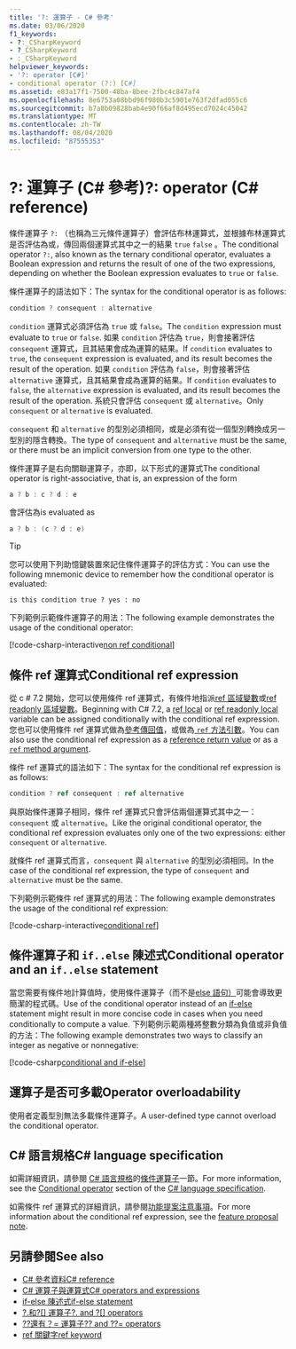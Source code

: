 ```yaml
---
title: '?: 運算子 - C# 參考'
ms.date: 03/06/2020
f1_keywords:
- ?:_CSharpKeyword
- ?_CSharpKeyword
- :_CSharpKeyword
helpviewer_keywords:
- '?: operator [C#]'
- conditional operator (?:) [C#]
ms.assetid: e83a17f1-7500-48ba-8bee-2fbc4c847af4
ms.openlocfilehash: 8e6753a08bbd96f980b3c5901e763f2dfad055c6
ms.sourcegitcommit: b7a8b09828bab4e90f66af8d495ecd7024c45042
ms.translationtype: MT
ms.contentlocale: zh-TW
ms.lasthandoff: 08/04/2020
ms.locfileid: "87555353"
---
```

# <a name="-operator-c-reference"></a><span data-ttu-id="fd250-102">?: 運算子 (C# 參考)</span><span class="sxs-lookup"><span data-stu-id="fd250-102">?: operator (C# reference)</span></span>

<span data-ttu-id="fd250-103">條件運算子 `?:` （也稱為三元條件運算子）會評估布林運算式，並根據布林運算式是否評估為或，傳回兩個運算式其中之一的結果 `true` `false` 。</span><span class="sxs-lookup"><span data-stu-id="fd250-103">The conditional operator `?:`, also known as the ternary conditional operator, evaluates a Boolean expression and returns the result of one of the two expressions, depending on whether the Boolean expression evaluates to `true` or `false`.</span></span>

<span data-ttu-id="fd250-104">條件運算子的語法如下：</span><span class="sxs-lookup"><span data-stu-id="fd250-104">The syntax for the conditional operator is as follows:</span></span>

```csharp
condition ? consequent : alternative
```

<span data-ttu-id="fd250-105">`condition` 運算式必須評估為 `true` 或 `false`。</span><span class="sxs-lookup"><span data-stu-id="fd250-105">The `condition` expression must evaluate to `true` or `false`.</span></span> <span data-ttu-id="fd250-106">如果 `condition` 評估為 `true`，則會接著評估 `consequent` 運算式，且其結果會成為運算的結果。</span><span class="sxs-lookup"><span data-stu-id="fd250-106">If `condition` evaluates to `true`, the `consequent` expression is evaluated, and its result becomes the result of the operation.</span></span> <span data-ttu-id="fd250-107">如果 `condition` 評估為 `false`，則會接著評估 `alternative` 運算式，且其結果會成為運算的結果。</span><span class="sxs-lookup"><span data-stu-id="fd250-107">If `condition` evaluates to `false`, the `alternative` expression is evaluated, and its result becomes the result of the operation.</span></span> <span data-ttu-id="fd250-108">系統只會評估 `consequent` 或 `alternative`。</span><span class="sxs-lookup"><span data-stu-id="fd250-108">Only `consequent` or `alternative` is evaluated.</span></span>

<span data-ttu-id="fd250-109">`consequent` 和 `alternative` 的型別必須相同，或是必須有從一個型別轉換成另一型別的隱含轉換。</span><span class="sxs-lookup"><span data-stu-id="fd250-109">The type of `consequent` and `alternative` must be the same, or there must be an implicit conversion from one type to the other.</span></span>

<span data-ttu-id="fd250-110">條件運算子是右向關聯運算子，亦即，以下形式的運算式</span><span class="sxs-lookup"><span data-stu-id="fd250-110">The conditional operator is right-associative, that is, an expression of the form</span></span>

```csharp
a ? b : c ? d : e
```

<span data-ttu-id="fd250-111">會評估為</span><span class="sxs-lookup"><span data-stu-id="fd250-111">is evaluated as</span></span>

```csharp
a ? b : (c ? d : e)
```

> [!TIP]
> <span data-ttu-id="fd250-112">您可以使用下列助憶鍵裝置來記住條件運算子的評估方式：</span><span class="sxs-lookup"><span data-stu-id="fd250-112">You can use the following mnemonic device to remember how the conditional operator is evaluated:</span></span>
>
> ```text
> is this condition true ? yes : no
> ```

<span data-ttu-id="fd250-113">下列範例示範條件運算子的用法：</span><span class="sxs-lookup"><span data-stu-id="fd250-113">The following example demonstrates the usage of the conditional operator:</span></span>

[!code-csharp-interactive[non ref conditional](snippets/ConditionalOperator.cs#ConditionalValue)]

## <a name="conditional-ref-expression"></a><span data-ttu-id="fd250-114">條件 ref 運算式</span><span class="sxs-lookup"><span data-stu-id="fd250-114">Conditional ref expression</span></span>

<span data-ttu-id="fd250-115">從 c # 7.2 開始，您可以使用條件 ref 運算式，有條件地指派[ref 區域變數](../keywords/ref.md#ref-locals)或[ref readonly 區域變數](../keywords/ref.md#ref-readonly-locals)。</span><span class="sxs-lookup"><span data-stu-id="fd250-115">Beginning with C# 7.2, a [ref local](../keywords/ref.md#ref-locals) or [ref readonly local](../keywords/ref.md#ref-readonly-locals) variable can be assigned conditionally with the conditional ref expression.</span></span> <span data-ttu-id="fd250-116">您也可以使用條件 ref 運算式做為[參考傳回值](../keywords/ref.md#reference-return-values)，或做為[ `ref` 方法引數](../keywords/ref.md#passing-an-argument-by-reference)。</span><span class="sxs-lookup"><span data-stu-id="fd250-116">You can also use the conditional ref expression as a [reference return value](../keywords/ref.md#reference-return-values) or as a [`ref` method argument](../keywords/ref.md#passing-an-argument-by-reference).</span></span>

<span data-ttu-id="fd250-117">條件 ref 運算式的語法如下：</span><span class="sxs-lookup"><span data-stu-id="fd250-117">The syntax for the conditional ref expression is as follows:</span></span>

```csharp
condition ? ref consequent : ref alternative
```

<span data-ttu-id="fd250-118">與原始條件運算子相同，條件 ref 運算式只會評估兩個運算式其中之一：`consequent` 或 `alternative`。</span><span class="sxs-lookup"><span data-stu-id="fd250-118">Like the original conditional operator, the conditional ref expression evaluates only one of the two expressions: either `consequent` or `alternative`.</span></span>

<span data-ttu-id="fd250-119">就條件 ref 運算式而言，`consequent` 與 `alternative` 的型別必須相同。</span><span class="sxs-lookup"><span data-stu-id="fd250-119">In the case of the conditional ref expression, the type of `consequent` and `alternative` must be the same.</span></span>

<span data-ttu-id="fd250-120">下列範例示範條件 ref 運算式的用法：</span><span class="sxs-lookup"><span data-stu-id="fd250-120">The following example demonstrates the usage of the conditional ref expression:</span></span>

[!code-csharp-interactive[conditional ref](snippets/ConditionalOperator.cs#ConditionalRef)]

## <a name="conditional-operator-and-an-ifelse-statement"></a><span data-ttu-id="fd250-121">條件運算子和 `if..else` 陳述式</span><span class="sxs-lookup"><span data-stu-id="fd250-121">Conditional operator and an `if..else` statement</span></span>

<span data-ttu-id="fd250-122">當您需要有條件地計算值時，使用條件運算子（而不是[else 語句）](../keywords/if-else.md)可能會導致更簡潔的程式碼。</span><span class="sxs-lookup"><span data-stu-id="fd250-122">Use of the conditional operator instead of an [if-else](../keywords/if-else.md) statement might result in more concise code in cases when you need conditionally to compute a value.</span></span> <span data-ttu-id="fd250-123">下列範例示範兩種將整數分類為負值或非負值的方法：</span><span class="sxs-lookup"><span data-stu-id="fd250-123">The following example demonstrates two ways to classify an integer as negative or nonnegative:</span></span>

[!code-csharp[conditional and if-else](snippets/ConditionalOperator.cs#CompareWithIf)]

## <a name="operator-overloadability"></a><span data-ttu-id="fd250-124">運算子是否可多載</span><span class="sxs-lookup"><span data-stu-id="fd250-124">Operator overloadability</span></span>

<span data-ttu-id="fd250-125">使用者定義型別無法多載條件運算子。</span><span class="sxs-lookup"><span data-stu-id="fd250-125">A user-defined type cannot overload the conditional operator.</span></span>

## <a name="c-language-specification"></a><span data-ttu-id="fd250-126">C# 語言規格</span><span class="sxs-lookup"><span data-stu-id="fd250-126">C# language specification</span></span>

<span data-ttu-id="fd250-127">如需詳細資訊，請參閱 [C# 語言規格](~/_csharplang/spec/introduction.md)的[條件運算子](~/_csharplang/spec/expressions.md#conditional-operator)一節。</span><span class="sxs-lookup"><span data-stu-id="fd250-127">For more information, see the [Conditional operator](~/_csharplang/spec/expressions.md#conditional-operator) section of the [C# language specification](~/_csharplang/spec/introduction.md).</span></span>

<span data-ttu-id="fd250-128">如需條件 ref 運算式的詳細資訊，請參閱[功能提案注意事項](~/_csharplang/proposals/csharp-7.2/conditional-ref.md)。</span><span class="sxs-lookup"><span data-stu-id="fd250-128">For more information about the conditional ref expression, see the [feature proposal note](~/_csharplang/proposals/csharp-7.2/conditional-ref.md).</span></span>

## <a name="see-also"></a><span data-ttu-id="fd250-129">另請參閱</span><span class="sxs-lookup"><span data-stu-id="fd250-129">See also</span></span>

- [<span data-ttu-id="fd250-130">C# 參考資料</span><span class="sxs-lookup"><span data-stu-id="fd250-130">C# reference</span></span>](../index.md)
- [<span data-ttu-id="fd250-131">C# 運算子與運算式</span><span class="sxs-lookup"><span data-stu-id="fd250-131">C# operators and expressions</span></span>](index.md)
- [<span data-ttu-id="fd250-132">if-else 陳述式</span><span class="sxs-lookup"><span data-stu-id="fd250-132">if-else statement</span></span>](../keywords/if-else.md)
- <span data-ttu-id="fd250-133">[?.和?[] 運算子](member-access-operators.md#null-conditional-operators--and-)</span><span class="sxs-lookup"><span data-stu-id="fd250-133">[?. and ?[] operators](member-access-operators.md#null-conditional-operators--and-)</span></span>
- [<span data-ttu-id="fd250-134">??還有？= 運算子</span><span class="sxs-lookup"><span data-stu-id="fd250-134">?? and ??= operators</span></span>](null-coalescing-operator.md)
- [<span data-ttu-id="fd250-135">ref 關鍵字</span><span class="sxs-lookup"><span data-stu-id="fd250-135">ref keyword</span></span>](../keywords/ref.md)
